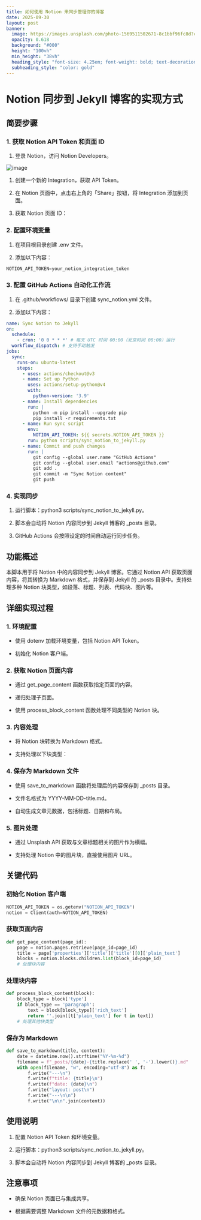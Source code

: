```yaml
---
title: 如何使用 Notion 来同步管理你的博客
date: 2025-09-30
layout: post
banner:
  image: https://images.unsplash.com/photo-1569511502671-8c1bbf96fc8d?crop=entropy&cs=tinysrgb&fit=max&fm=jpg&ixid=M3w2OTIwMzJ8MHwxfHJhbmRvbXx8fHx8fHx8fDE3NTkyNjM3NDd8&ixlib=rb-4.1.0&q=80&w=1080
  opacity: 0.618
  background: "#000"
  height: "100vh"
  min_height: "38vh"
  heading_style: "font-size: 4.25em; font-weight: bold; text-decoration: underline"
  subheading_style: "color: gold"
---
```


# Notion 同步到 Jekyll 博客的实现方式

## 简要步骤

### 1. 获取 Notion API Token 和页面 ID

1. 登录 Notion，访问 Notion Developers。

![image](https://prod-files-secure.s3.us-west-2.amazonaws.com/a7a0cc5a-89b9-4cda-8686-1fba0ca52f40/d19c1afe-dea5-4312-9333-786b0ba83054/image.png?X-Amz-Algorithm=AWS4-HMAC-SHA256&X-Amz-Content-Sha256=UNSIGNED-PAYLOAD&X-Amz-Credential=ASIAZI2LB4665SZ5XUPV%2F20250930%2Fus-west-2%2Fs3%2Faws4_request&X-Amz-Date=20250930T202227Z&X-Amz-Expires=3600&X-Amz-Security-Token=IQoJb3JpZ2luX2VjEGwaCXVzLXdlc3QtMiJHMEUCIBEqzyYRBJAK7Op3lKC64uqQx3odrAnO89e3djmfwN7xAiEA3IpWF4XKXF7UpNk2WzeZh4Rl8SK0Ae4NwfvBOvRVNe8qiAQI9f%2F%2F%2F%2F%2F%2F%2F%2F%2F%2FARAAGgw2Mzc0MjMxODM4MDUiDJyYqdDqeMjvxkx1fSrcA5L2Q2U9WNF0NmRTnLp8QfYgCmI0AZEjGC%2FbYDiYqLsuXkFBLn8zzu9Ucs2x2fg9urgVAXYdQI7fgh78rHjfuL8AyhYzJlRDVe3oKFBA3cD1UBFLCtCq%2BtqLdfKtbVSIim79Aam4d8fZKZ7Tvf8zJuU2k3OzPKe4Vd2QUhBH9FXqlOkYp47GhWgIiyOrEI6KNC07O4cVRMEn45Zs%2Big2xY3nlCKUszzAlR0tTXpA7RFIuC%2BEtqBF1mtTeWMf6%2F8dDMA2zVmneVFoOq%2BnOBvl%2B9mTbWvzpusMuZdmSCDppnAy4ntNaCVg1avKKDQ9VVZeCw97EPv%2FrEUHeJIkOkQGgQhqLputtGKGSL%2FohJuqA2gTMzBxhTF17uAdHvWXUOBRgrs26kUjtZOdUGkylNaOxrsHPWB99xJv9JWluUTGQIVx8cyEPIdwWZbZt8wEigoZKcvLRmJsWbJjDNnSAkqyTQi2U%2BiW1%2FuUo72Aa0It2pP1mpOvJNRDFGjcjd0VHXceS5%2B%2FaBC54RTt9Vcm%2BctK64yojGN10rUbZppIFDV2QvPJF6l753%2BXUEDIkVp38xrjFLhEz1tCKG9CH6%2BwhYLRyY%2FupBZkXVhSt9ppt7V%2FjAlOWfLVpT5P6Colsd%2BqMMTv8MYGOqUBsjfl9EkWBDbwgVBq08dQ6QuV5C1NhOP2uYQ28uQbH%2FqNXidnqvaCzF7gbNNQsOww9JmMYAeVU%2B5c7zmuYkp8mXEtzETvb9AbCqFQr4POnAbTvMXFMdoDmBd1QEZBYJ8QhPBHYkqW%2BbD5i%2B5RCtpkIqtFaCuTMb6Pft3jxxePJmgvUrahLRyiSVqubbsOQdZIwRK0IF%2BlFsL6kwKy0Bnx7GxMCtZw&X-Amz-Signature=d1086d8d48f5d3aa17d56d1b7c502b9236bc66d25a9fe21888bed2994be45bec&X-Amz-SignedHeaders=host&x-amz-checksum-mode=ENABLED&x-id=GetObject)

1. 创建一个新的 Integration，获取 API Token。

1. 在 Notion 页面中，点击右上角的「Share」按钮，将 Integration 添加到页面。

1. 获取 Notion 页面 ID：


### 2. 配置环境变量

1. 在项目根目录创建 .env 文件。

1. 添加以下内容：

```javascript
NOTION_API_TOKEN=your_notion_integration_token
```

### 3. 配置 GitHub Actions 自动化工作流

1. 在 .github/workflows/ 目录下创建 sync_notion.yml 文件。

1. 添加以下内容：

```yaml
name: Sync Notion to Jekyll
on:
  schedule:
    - cron: '0 0 * * *' # 每天 UTC 时间 00:00（北京时间 08:00）运行
  workflow_dispatch: # 支持手动触发
jobs:
  sync:
    runs-on: ubuntu-latest
    steps:
      - uses: actions/checkout@v3
      - name: Set up Python
        uses: actions/setup-python@v4
        with:
          python-version: '3.9'
      - name: Install dependencies
        run: |
          python -m pip install --upgrade pip
          pip install -r requirements.txt
      - name: Run sync script
        env:
          NOTION_API_TOKEN: ${{ secrets.NOTION_API_TOKEN }}
        run: python scripts/sync_notion_to_jekyll.py
      - name: Commit and push changes
        run: |
          git config --global user.name "GitHub Actions"
          git config --global user.email "actions@github.com"
          git add .
          git commit -m "Sync Notion content"
          git push
```

### 4. 实现同步

1. 运行脚本：python3 scripts/sync_notion_to_jekyll.py。

1. 脚本会自动将 Notion 内容同步到 Jekyll 博客的 _posts 目录。

1. GitHub Actions 会按照设定的时间自动运行同步任务。

## 功能概述

本脚本用于将 Notion 中的内容同步到 Jekyll 博客。它通过 Notion API 获取页面内容，将其转换为 Markdown 格式，并保存到 Jekyll 的 _posts 目录中。支持处理多种 Notion 块类型，如段落、标题、列表、代码块、图片等。

## 详细实现过程

### 1. 环境配置

- 使用 dotenv 加载环境变量，包括 Notion API Token。

- 初始化 Notion 客户端。

### 2. 获取 Notion 页面内容

- 通过 get_page_content 函数获取指定页面的内容。

- 递归处理子页面。

- 使用 process_block_content 函数处理不同类型的 Notion 块。

### 3. 内容处理

- 将 Notion 块转换为 Markdown 格式。

- 支持处理以下块类型：


### 4. 保存为 Markdown 文件

- 使用 save_to_markdown 函数将处理后的内容保存到 _posts 目录。

- 文件名格式为 YYYY-MM-DD-title.md。

- 自动生成文章元数据，包括标题、日期和布局。

### 5. 图片处理

- 通过 Unsplash API 获取与文章标题相关的图片作为横幅。

- 支持处理 Notion 中的图片块，直接使用图片 URL。

## 关键代码

### 初始化 Notion 客户端

```python
NOTION_API_TOKEN = os.getenv("NOTION_API_TOKEN")
notion = Client(auth=NOTION_API_TOKEN)
```

### 获取页面内容

```python
def get_page_content(page_id):
    page = notion.pages.retrieve(page_id=page_id)
    title = page['properties']['title']['title'][0]['plain_text']
    blocks = notion.blocks.children.list(block_id=page_id)
    # 处理块内容
```

### 处理块内容

```python
def process_block_content(block):
    block_type = block['type']
    if block_type == 'paragraph':
        text = block[block_type]['rich_text']
        return ''.join([t['plain_text'] for t in text])
    # 处理其他块类型
```

### 保存为 Markdown

```python
def save_to_markdown(title, content):
    date = datetime.now().strftime("%Y-%m-%d")
    filename = f"_posts/{date}-{title.replace(' ', '-').lower()}.md"
    with open(filename, "w", encoding="utf-8") as f:
        f.write("---\n")
        f.write(f"title: {title}\n")
        f.write(f"date: {date}\n")
        f.write("layout: post\n")
        f.write("---\n\n")
        f.write("\n\n".join(content))
```

## 使用说明

1. 配置 Notion API Token 和环境变量。

1. 运行脚本：python3 scripts/sync_notion_to_jekyll.py。

1. 脚本会自动将 Notion 内容同步到 Jekyll 博客的 _posts 目录。

## 注意事项

- 确保 Notion 页面已与集成共享。

- 根据需要调整 Markdown 文件的元数据和格式。